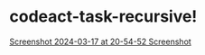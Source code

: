# codeact-task-recursive!
[Screenshot 2024-03-17 at 20-54-52 Screenshot](https://github.com/sourav078/codeact-task-recursive/assets/80679618/4812ee61-0e71-4526-8999-ed64ba35d24b)
